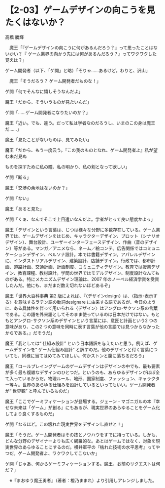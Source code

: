 # 【2-03】ゲームデザインの向こうを見たくはないか？

<div class="author">高橋 勝輝</div>

　魔王「『ゲームデザインの向こうに何があるんだろう？』って思ったことはないかい？『 ゲーム業界の向かう先には何があるんだろう？』ってワクワクした覚えは？」

 ゲーム開発者（以下、「ゲ開」と略）「そりゃ……あるけど。わりと、沢山」

　魔王「そうだろう？ ゲーム開発者だものな！」

 ゲ開「何でそんなに嬉しそうなんだよ」

 魔王「だから、そういうものが見たいんだ」

 ゲ開「……ゲーム開発者になりたいのか？」

 魔王「近い。でも、違う。だって私は学者なのだろうし、いまのこの身は魔王だ……」

 魔王「見たことがないものは、見てみたい」

 魔王「だから、もう一度云う。『この我のものとなれ、ゲーム開発者よ』私が望む未だ見ぬ

 ものを探すために私の瞳、私の明かり、私の剣となって欲しい」

 ゲ開「断る」

 魔王「交渉の余地はないのか？」

 ゲ開「ない」

 魔王「あると見た」

 ゲ開「くぁ、なんでそこで上目遣いなんだよ。学者がとって良い態度かよっ」

 魔王「デザインという言葉は、じつは様々な分野に多数存在している。ゲーム業界では、ゲームデザインをはじめ、キャラクターデザイン、プロット（シナリオデザイン）、舞台設計、ユーザーインターフェースデザイン、作曲（音のデザイン）等がある。マンガ／アニメなら、ネーム／絵コンテ。広告関係ではコミュニケーションデザイン、ペルソナ設計。本では書籍デザイン。アパレルデザインに、インダストリアルデザイン、建築設計、店舗デザイン。行政では、都市計画、道路計画、交通計画、計画制度、コミュニティデザイン。教育では授業デザイン、教育課程、教材設計。学問の世界ではモデルデザイン、制度設計なんてものがある。特にメカニズムデザイン理論は、2007 年のノーベル経済学賞を受賞したんだ。他にも、まだまだ数え切れないほどあるぞ」

 魔王「世界大百科事典 第2 版によれば、『〈デザインdesign〉は、〈指示･表示する〉を意味するラテン語の動詞designare に由来する語であるが、今日のように、ある具体性を伴って用いられる〈デザイン〉はアングロ･サクソン系の言葉である。この語を外来語としてそのまま使っているのは日本だけではない。もともとアングロ･サクソン系のデザインという言葉には、意匠と計画という2 つの意味があり、この2 つの意味を同時に表す言葉が他の言語では見つからなかったからである。』だそうだ」

 魔王「我としては“ 仕組み設計” という日本語訳を与えたいと思う。例えば、ゲームデザインを“ ゲーム仕組み設計” と訳すのだ。他のデザインと付く言葉についても、同様に当てはめてみてほしい。何かストンと腹に落ちるだろう」

 魔王「ロールプレイングゲームのゲームデザインはデザインの中でも、最も要素が多く最も複雑なデザインのひとつだ。というのも、あらゆるデザインがほぼ全て入っているからだ。物理ルール、地形、国家制度、ファッション、キャラクター等々。世界のあらゆる仕組みを設計しているといってもいい。ゲーム開発者が“ 世界観” と呼んでいるものだ」

 魔王「ここでゲーミフィケーションが登場する。ジェーン・マゴニガルの本『幸せな未来は「ゲーム」が創る』にもあるが、現実世界のあらゆることをゲーム化してより良くするものだ」

 ゲ開「なるほど。この壊れた現実世界をデザインし直せと！」

 魔王「そうだ。ゲーム開発者はその技とノウハウをすでに持っている。しかも、どんな分野のデザイナーよりも広く網羅的な。あとはゲームではなく、対象を現実世界のあらゆることにするのだ。横井軍平の『枯れた技術の水平思考』ってやつだ。ゲーム開発者よ、ワクワクしてこないか」

 ゲ開「じゃあ、何からゲーミフィケーションする。魔王、お前のリクエストは何だ？」

　※『まおゆう魔王勇者』（著者：橙乃ままれ）より引用しアレンジしました。

